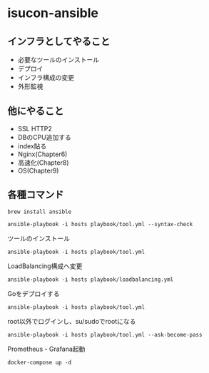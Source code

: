 # isucon-ansible

## インフラとしてやること

- 必要なツールのインストール
- デプロイ
- インフラ構成の変更
- 外形監視

## 他にやること

- SSL HTTP2
- DBのCPU追加する
- index貼る
- Nginx(Chapter6)
- 高速化(Chapter8)
- OS(Chapter9)

## 各種コマンド

```
brew install ansible
```

```
ansible-playbook -i hosts playbook/tool.yml --syntax-check
````

ツールのインストール
```
ansible-playbook -i hosts playbook/tool.yml
```

LoadBalancing構成へ変更
```
ansible-playbook -i hosts playbook/loadbalancing.yml
```

Goをデプロイする
```
ansible-playbook -i hosts playbook/tool.yml
```

root以外でログインし、su/sudoでrootになる
```
ansible-playbook -i hosts playbook/tool.yml --ask-become-pass
```

Prometheus・Grafana起動
```
docker-compose up -d
```
